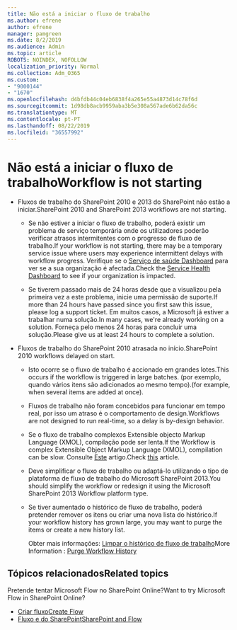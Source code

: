 ```yaml
---
title: Não está a iniciar o fluxo de trabalho
ms.author: efrene
author: efrene
manager: pamgreen
ms.date: 8/2/2019
ms.audience: Admin
ms.topic: article
ROBOTS: NOINDEX, NOFOLLOW
localization_priority: Normal
ms.collection: Adm_O365
ms.custom:
- "9000144"
- "1670"
ms.openlocfilehash: d4bfdb44c04eb6838f4a265e55a4873d14c78f6d
ms.sourcegitcommit: 1d98db8acb9959aba3b5e308a567ade6b62da56c
ms.translationtype: MT
ms.contentlocale: pt-PT
ms.lasthandoff: 08/22/2019
ms.locfileid: "36557992"
---
```

# <a name="workflow-is-not-starting"></a><span data-ttu-id="8b217-102">Não está a iniciar o fluxo de trabalho</span><span class="sxs-lookup"><span data-stu-id="8b217-102">Workflow is not starting</span></span>

- <span data-ttu-id="8b217-103">Fluxos de trabalho do SharePoint 2010 e 2013 do SharePoint não estão a iniciar.</span><span class="sxs-lookup"><span data-stu-id="8b217-103">SharePoint 2010 and SharePoint 2013 workflows are not starting.</span></span>

    - <span data-ttu-id="8b217-104">Se não estiver a iniciar o fluxo de trabalho, poderá existir um problema de serviço temporária onde os utilizadores poderão verificar atrasos intermitentes com o progresso de fluxo de trabalho.</span><span class="sxs-lookup"><span data-stu-id="8b217-104">If your workflow is not starting, there may be a temporary service issue where users may experience intermittent delays with workflow progress.</span></span> <span data-ttu-id="8b217-105">Verifique se o [Serviço de saúde Dashboard](https:/admin.microsoft.com/AdminPortal/Home#/servicehealth) para ver se a sua organização é afectada.</span><span class="sxs-lookup"><span data-stu-id="8b217-105">Check the [Service Health Dashboard](https:/admin.microsoft.com/AdminPortal/Home#/servicehealth) to see if your organization is impacted.</span></span>

    - <span data-ttu-id="8b217-106">Se tiverem passado mais de 24 horas desde que a visualizou pela primeira vez a este problema, inicie uma permissão de suporte.</span><span class="sxs-lookup"><span data-stu-id="8b217-106">If more than 24 hours have passed since you first saw this issue, please log a support ticket.</span></span> <span data-ttu-id="8b217-107">Em muitos casos, a Microsoft já estiver a trabalhar numa solução.</span><span class="sxs-lookup"><span data-stu-id="8b217-107">In many cases, we're already working on a solution.</span></span> <span data-ttu-id="8b217-108">Forneça pelo menos 24 horas para concluir uma solução.</span><span class="sxs-lookup"><span data-stu-id="8b217-108">Please give us at least 24 hours to complete a solution.</span></span>

- <span data-ttu-id="8b217-109">Fluxos de trabalho do SharePoint 2010 atrasada no início.</span><span class="sxs-lookup"><span data-stu-id="8b217-109">SharePoint 2010 workflows delayed on start.</span></span>

    - <span data-ttu-id="8b217-110">Isto ocorre se o fluxo de trabalho é accionado em grandes lotes.</span><span class="sxs-lookup"><span data-stu-id="8b217-110">This occurs if the workflow is triggered in large batches.</span></span> <span data-ttu-id="8b217-111">(por exemplo, quando vários itens são adicionados ao mesmo tempo).</span><span class="sxs-lookup"><span data-stu-id="8b217-111">(for example, when several items are added at once).</span></span>

    - <span data-ttu-id="8b217-112">Fluxos de trabalho não foram concebidos para funcionar em tempo real, por isso um atraso é o comportamento de design.</span><span class="sxs-lookup"><span data-stu-id="8b217-112">Workflows are not designed to run real-time, so a delay is by-design behavior.</span></span>

   -  <span data-ttu-id="8b217-113">Se o fluxo de trabalho complexos Extensible objecto Markup Language (XMOL), compilação pode ser lenta.</span><span class="sxs-lookup"><span data-stu-id="8b217-113">If the Workflow is complex Extensible Object Markup Language (XMOL), compilation can be slow.</span></span> <span data-ttu-id="8b217-114">Consulte [Este](https://support.microsoft.com/en-us/kb/3043697) artigo.</span><span class="sxs-lookup"><span data-stu-id="8b217-114">Check [this](https://support.microsoft.com/en-us/kb/3043697) article.</span></span>

    - <span data-ttu-id="8b217-115">Deve simplificar o fluxo de trabalho ou adaptá-lo utilizando o tipo de plataforma de fluxo de trabalho do Microsoft SharePoint 2013.</span><span class="sxs-lookup"><span data-stu-id="8b217-115">You should simplify the workflow or redesign it using the Microsoft SharePoint 2013 Workflow platform type.</span></span>

    - <span data-ttu-id="8b217-116">Se tiver aumentado o histórico de fluxo de trabalho, poderá pretender remover os itens ou criar uma nova lista do histórico.</span><span class="sxs-lookup"><span data-stu-id="8b217-116">If your workflow history has grown large, you may want to purge the items or create a new history list.</span></span>

        <span data-ttu-id="8b217-117">Obter mais informações: [Limpar o histórico de fluxo de trabalho](https://blogs.technet.microsoft.com/marj/2015/08/07/sharepoint-2010-workflows-best-practice-purge-workflow-history-list-items/)</span><span class="sxs-lookup"><span data-stu-id="8b217-117">More Information : [Purge Workflow History](https://blogs.technet.microsoft.com/marj/2015/08/07/sharepoint-2010-workflows-best-practice-purge-workflow-history-list-items/)</span></span>


## <a name="related-topics"></a><span data-ttu-id="8b217-118">Tópicos relacionados</span><span class="sxs-lookup"><span data-stu-id="8b217-118">Related topics</span></span>
<span data-ttu-id="8b217-119">Pretende tentar Microsoft Flow no SharePoint Online?</span><span class="sxs-lookup"><span data-stu-id="8b217-119">Want to try Microsoft Flow in SharePoint Online?</span></span>
- [<span data-ttu-id="8b217-120">Criar fluxo</span><span class="sxs-lookup"><span data-stu-id="8b217-120">Create Flow</span></span>](https://support.office.com/article/Create-a-flow-for-a-list-or-library-in-SharePoint-Online-or-OneDrive-for-Business-a9c3e03b-0654-46af-a254-20252e580d01) 
- [<span data-ttu-id="8b217-121">Fluxo e do SharePoint</span><span class="sxs-lookup"><span data-stu-id="8b217-121">SharePoint and Flow</span></span>](https://flow.microsoft.com/blog/sharepoint-and-flow/) 


